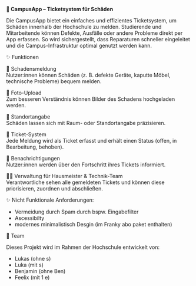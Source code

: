 
**📲 CampusApp – Ticketsystem für Schäden**

Die CampusApp bietet ein einfaches und effizientes Ticketsystem, um Schäden innerhalb der Hochschule zu melden.
Studierende und Mitarbeitende können Defekte, Ausfälle oder andere Probleme direkt per App erfassen.
So wird sichergestellt, dass Reparaturen schneller eingeleitet und die Campus-Infrastruktur optimal genutzt werden kann.

✨ Funktionen

📝 Schadensmeldung  
Nutzer:innen können Schäden (z. B. defekte Geräte, kaputte Möbel, technische Probleme) bequem melden.

📸 Foto-Upload  
Zum besseren Verständnis können Bilder des Schadens hochgeladen werden.

📍 Standortangabe  
Schäden lassen sich mit Raum- oder Standortangabe präzisieren.

🎫 Ticket-System  
Jede Meldung wird als Ticket erfasst und erhält einen Status (offen, in Bearbeitung, behoben).

🔔 Benachrichtigungen  
Nutzer:innen werden über den Fortschritt ihres Tickets informiert.

👩‍🔧 Verwaltung für Hausmeister & Technik-Team  
Verantwortliche sehen alle gemeldeten Tickets und können diese priorisieren, zuordnen und abschließen.

✨ Nicht Funktionale Anforderungen:  
- Vermeidung durch Spam durch bspw. Eingabefilter  
- Ascessibilty  
- modernes minimalistisch Desgin (im Franky abo paket enthalten)

👥 Team

Dieses Projekt wird im Rahmen der Hochschule entwickelt von:

- Lukas (ohne s)  
- Luka (mit s)  
- Benjamin (ohne Ben)  
- Feelix (mit 1 e)
  

